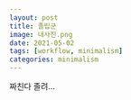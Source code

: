 ```yaml
---
layout: post
title: 졸립군
image: 내사진.png
date: 2021-05-02 
tags: [workflow, minimalism]
categories: minimalism
---
```

짜친다 졸려...
